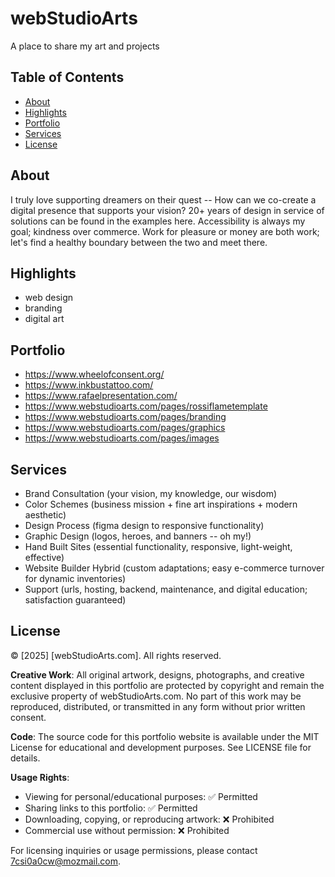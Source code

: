 # webStudioArts

A place to share my art and projects

## Table of Contents

- [About](#about)
- [Highlights](#highlights)
- [Portfolio](#portfolio)
- [Services](#services)
- [License](#license)

## About

I truly love supporting dreamers on their quest -- 
How can we co-create a digital presence that supports your vision?
20+ years of design in service of solutions can be found in the examples here.
Accessibility is always my goal; kindness over commerce.
Work for pleasure or money are both work; let's find a healthy boundary between the two and meet there.

## Highlights

- web design
- branding
- digital art

## Portfolio

- https://www.wheelofconsent.org/
- https://www.inkbustattoo.com/
- https://www.rafaelpresentation.com/
- https://www.webstudioarts.com/pages/rossiflametemplate
- https://www.webstudioarts.com/pages/branding
- https://www.webstudioarts.com/pages/graphics
- https://www.webstudioarts.com/pages/images

## Services

- Brand Consultation (your vision, my knowledge, our wisdom)
- Color Schemes (business mission + fine art inspirations + modern aesthetic)
- Design Process (figma design to responsive functionality)
- Graphic Design (logos, heroes, and banners -- oh my!) 
- Hand Built Sites (essential functionality, responsive, light-weight, effective)
- Website Builder Hybrid (custom adaptations; easy e-commerce turnover for dynamic inventories)
- Support (urls, hosting, backend, maintenance, and digital education; satisfaction guaranteed)


## License

© [2025] [webStudioArts.com]. All rights reserved.

**Creative Work**: All original artwork, designs, photographs, and creative content displayed in this portfolio are protected by copyright and remain the exclusive property of webStudioArts.com. No part of this work may be reproduced, distributed, or transmitted in any form without prior written consent.

**Code**: The source code for this portfolio website is available under the MIT License for educational and development purposes. See LICENSE file for details.

**Usage Rights**: 
- Viewing for personal/educational purposes: ✅ Permitted
- Sharing links to this portfolio: ✅ Permitted  
- Downloading, copying, or reproducing artwork: ❌ Prohibited
- Commercial use without permission: ❌ Prohibited

For licensing inquiries or usage permissions, please contact 7csi0a0cw@mozmail.com.

